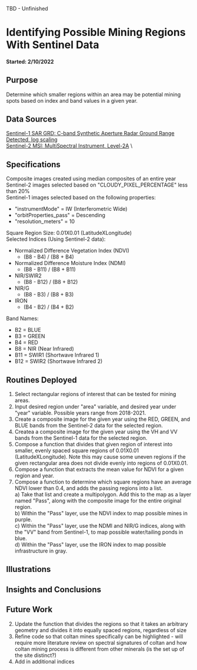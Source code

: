 TBD - Unfinished
# Identifying Possible Mining Regions With Sentinel Data
#### Started: 2/10/2022
## Purpose
Determine which smaller regions within an area may be potential mining spots based on index and band values in a given year.

## Data Sources
[Sentinel-1 SAR GRD: C-band Synthetic Aperture Radar Ground Range Detected, log scaling](https://developers.google.com/earth-engine/datasets/catalog/COPERNICUS_S1_GRD) \
[Sentinel-2 MSI: MultiSpectral Instrument, Level-2A](https://developers.google.com/earth-engine/datasets/catalog/COPERNICUS_S2_SR) \

## Specifications
Composite images created using median composites of an entire year \
Sentinel-2 images selected based on "CLOUDY_PIXEL_PERCENTAGE" less than 20% \
Sentinel-1 images selected based on the following properties:
- "instrumentMode" = IW (Interferometric Wide)
- "orbitProperties_pass" = Descending
- "resolution_meters" = 10 

Square Region Size: 0.01X0.01 (LatitudeXLongitude) \
Selected Indices (Using Sentinel-2 data):
- Normalized Difference Vegetation Index (NDVI)
  - (B8 - B4) / (B8 + B4)
- Normalized Difference Moisture Index (NDMI)
  - (B8 - B11) / (B8 + B11)
- NIR/SWIR2
  - (B8 - B12) / (B8 + B12)
- NIR/G
  - (B8 - B3) / (B8 + B3)
- IRON
  - (B4 - B2) / (B4 + B2)

Band Names:
- B2 = BLUE
- B3 = GREEN
- B4 = RED
- B8 = NIR (Near Infrared)
- B11 = SWIR1 (Shortwave Infrared 1)
- B12 = SWIR2 (Shortwave Infrared 2)

## Routines Deployed
1. Select rectangular regions of interest that can be tested for mining areas.
2. Input desired region under "area" variable, and desired year under "year" variable. Possible years range from 2018-2021. 
3. Create a composite image for the given year using the RED, GREEN, and BLUE bands from the Sentinel-2 data for the selected region.
4. Createa a composite image for the given year using the VH and VV bands from the Sentinel-1 data for the selected region.
5. Compose a function that divides that given region of interest into smaller, evenly spaced square regions of 0.01X0.01 (LatitudeXLongitude). Note this may cause some uneven regions if the given rectangular area does not divide evenly into regions of 0.01X0.01.
6. Compose a function that extracts the mean value for NDVI for a given region and year.
7. Compose a function to determine which square regions have an average NDVI lower than 0.4, and adds the passing regions into a list. \
   a) Take that list and create a multipolygon. Add this to the map as a layer named "Pass", along with the composite image for the entire original region. \
   b) Within the "Pass" layer, use the NDVI index to map possible mines in purple. \
   c) Within the "Pass" layer, use the NDMI and NIR/G indices, along with the "VV" band from Sentinel-1, to map possible water/tailing ponds in blue. \
   d) Within the "Pass" layer, use the IRON index to map possible infrastructure in gray. 

## Illustrations

## Insights and Conclusions

## Future Work
2. Update the function that divides the regions so that it takes an arbitrary geometry and divides it into equally spaced regions, regardless of size
5. Refine code so that coltan mines specifically can be highlighted - will require more literature review on spectral signatures of coltan and how coltan mining process is different from other minerals (is the set up of the site distinct?)
6. Add in additional indices
